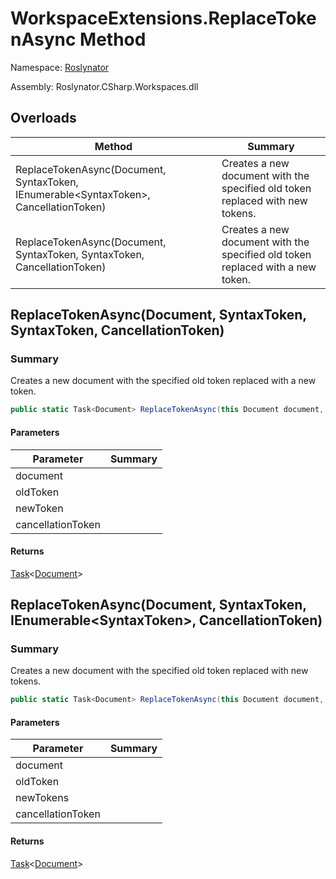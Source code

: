 # WorkspaceExtensions\.ReplaceTokenAsync Method

Namespace: [Roslynator](../../README.md)

Assembly: Roslynator\.CSharp\.Workspaces\.dll

## Overloads

| Method | Summary |
| ------ | ------- |
| ReplaceTokenAsync\(Document, SyntaxToken, IEnumerable\<SyntaxToken>, CancellationToken\) | Creates a new document with the specified old token replaced with new tokens\. |
| ReplaceTokenAsync\(Document, SyntaxToken, SyntaxToken, CancellationToken\) | Creates a new document with the specified old token replaced with a new token\. |

## ReplaceTokenAsync\(Document, SyntaxToken, SyntaxToken, CancellationToken\)

### Summary

Creates a new document with the specified old token replaced with a new token\.

```csharp
public static Task<Document> ReplaceTokenAsync(this Document document, SyntaxToken oldToken, SyntaxToken newToken, CancellationToken cancellationToken = default(CancellationToken))
```

#### Parameters

| Parameter | Summary |
| --------- | ------- |
| document | |
| oldToken | |
| newToken | |
| cancellationToken | |

#### Returns

[Task](https://docs.microsoft.com/en-us/dotnet/api/system.threading.tasks.task-1)\<[Document](https://docs.microsoft.com/en-us/dotnet/api/microsoft.codeanalysis.document)>


## ReplaceTokenAsync\(Document, SyntaxToken, IEnumerable\<SyntaxToken>, CancellationToken\)

### Summary

Creates a new document with the specified old token replaced with new tokens\.

```csharp
public static Task<Document> ReplaceTokenAsync(this Document document, SyntaxToken oldToken, IEnumerable<SyntaxToken> newTokens, CancellationToken cancellationToken = default(CancellationToken))
```

#### Parameters

| Parameter | Summary |
| --------- | ------- |
| document | |
| oldToken | |
| newTokens | |
| cancellationToken | |

#### Returns

[Task](https://docs.microsoft.com/en-us/dotnet/api/system.threading.tasks.task-1)\<[Document](https://docs.microsoft.com/en-us/dotnet/api/microsoft.codeanalysis.document)>


